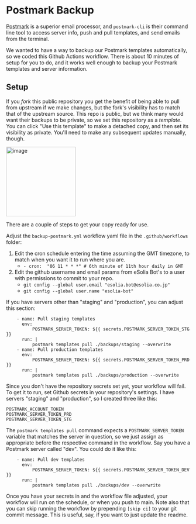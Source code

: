 # Postmark Backup

[Postmark](https://postmarkapp.com/) is a superior email processor, and `postmark-cli` is their command line tool to access server info, push and pull templates, and send emails from the terminal.  

We wanted to have a way to backup our Postmark templates automatically, so we coded this Github Actions workflow. There is about 10 minutes of setup for you to do, and it works well enough to backup your Postmark templates and server information. 

## Setup

If you *fork* this public repository you get the benefit of being able to pull from upstream if we make changes, but the fork's visibility has to match that of the upstream source. This repo is public, but we think many would want their backups to be private, so we set this repository as a *template*. You can click "Use this template" to make a detached copy, and then set its visibility as private. You'll need to make any subsequent updates manually, though. 

<img width="190" alt="image" src="https://user-images.githubusercontent.com/512328/135370352-c1a1cab8-b935-4c6c-89b7-ab4c9a9be794.png">

There are a couple of steps to get your copy ready for use.  

Adjust the `backup-postmark.yml` workflow yaml file in the `.github/workflows` folder: 

1. Edit the cron schedule entering the time assuming the GMT timezone, to match when you want it to run where you are.
   * `- cron:  "06 11 * * *" # 6th minute of 11th hour daily in GMT` 
2. Edit the github username and email params from eSolia Bot's to a user with permissions to commit to your repo. 
   * `git config --global user.email "esolia.bot@esolia.co.jp"`
   * `git config --global user.name "esolia-bot"`

If you have servers other than "staging" and "production", you can adjust this section:

```
    - name: Pull staging templates
      env:
          POSTMARK_SERVER_TOKEN: ${{ secrets.POSTMARK_SERVER_TOKEN_STG }}
      run: |
          postmark templates pull ./backups/staging --overwrite
    - name: Pull production templates
      env:
          POSTMARK_SERVER_TOKEN: ${{ secrets.POSTMARK_SERVER_TOKEN_PRD }}
      run: |
          postmark templates pull ./backups/production --overwrite 
```

Since you don't have the repository secrets set yet, your workflow will fail. To get it to run, set Github secrets in your repository's settings. I have servers "staging" and "production", so I created three like this: 

```
POSTMARK_ACCOUNT_TOKEN
POSTMARK_SERVER_TOKEN_PRD
POSTMARK_SERVER_TOKEN_STG
```

The `postmark templates pull` command expects a `POSTMARK_SERVER_TOKEN` variable that matches the server in question, so we just assign as appropriate before the respective command in the workflow. Say you have a Postmark server called "dev". You could do it like this: 

```
    - name: Pull dev templates
      env:
          POSTMARK_SERVER_TOKEN: ${{ secrets.POSTMARK_SERVER_TOKEN_DEV }}
      run: |
          postmark templates pull ./backups/dev --overwrite
```

Once you have your secrets in and the workflow file adjusted, your workflow will run on the schedule, or when you push to main. Note also that you can skip running the workflow by prepending `[skip ci]` to your git commit message. This is useful, say, if you want to just update the readme. 
